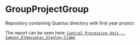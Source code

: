 # GroupProjectGroup
Repository containing Quartus directory with first year project.

The report can be seen here: [`Central Processing Unit - Samson_ElHassanin_Stanley-Clamp`](./Central_Processing_Unit_-_Samson_ElHassanin_Stanley-Clamp.pdf)
